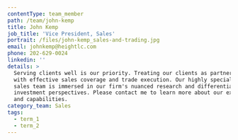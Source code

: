 ```yaml
---
contentType: team_member
path: /team/john-kemp
title: John Kemp
job_title: 'Vice President, Sales'
portrait: /files/john-kemp_sales-and-trading.jpg
email: johnkemp@heightlc.com
phone: 202-629-0024
linkedin: ''
details: >
  Serving clients well is our priority. Treating our clients as partners starts
  with effective sales coverage and trade execution. Our highly specialized
  sales team is immersed in our firm's nuanced research and differentiated
  investment perspectives. Please contact me to learn more about our expertise
  and capabilities.
category_team: Sales
tags:
  - term_1
  - term_2
---
```


